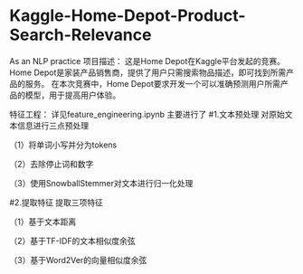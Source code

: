 # Kaggle-Home-Depot-Product-Search-Relevance
As an NLP practice
项目描述：
这是Home Depot在Kaggle平台发起的竞赛。
Home Depot是家装产品销售商，提供了用户只需搜索物品描述，即可找到所需产品的服务。
在本次竞赛中，Home Depot要求开发一个可以准确预测用户所需产品的模型，用于提高用户体验。

特征工程：
详见feature_engineering.ipynb
主要进行了
#1.文本预处理
对原始文本信息进行三点预处理

（1）将单词小写并分为tokens

（2）去除停止词和数字

（3）使用SnowballStemmer对文本进行归一化处理

#2.提取特征
提取三项特征

（1）基于文本距离

（2）基于TF-IDF的文本相似度余弦

（3）基于Word2Ver的向量相似度余弦

